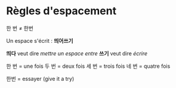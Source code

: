 # Règles d'espacement

한 번 ≠ 한번

Un espace s'écrit : **띄어쓰기**

**띄다** veut dire *mettre un espace entre*
**쓰기** veut dire *écrire*

한 번 = une fois
두 번 = deux fois
세 번 = trois fois
네 번 = quatre fois

한번 = essayer (give it a try)
